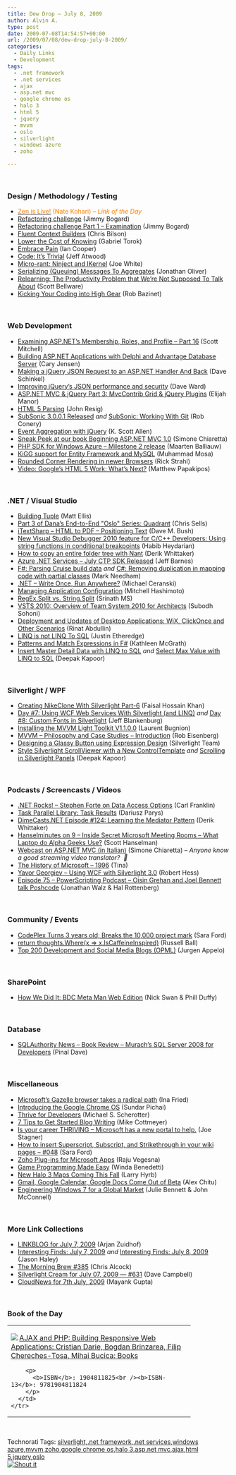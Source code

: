 ```yaml
---
title: Dew Drop – July 8, 2009
author: Alvin A.
type: post
date: 2009-07-08T14:54:57+00:00
url: /2009/07/08/dew-drop-july-8-2009/
categories:
  - Daily Links
  - Development
tags:
  - .net framework
  - .net services
  - ajax
  - asp.net mvc
  - google chrome os
  - halo 3
  - html 5
  - jquery
  - mvvm
  - oslo
  - silverlight
  - windows azure
  - zoho

---
```

&#160;

### Design / Methodology / Testing

  * [<font color="#ff8000">Zen is Live!</font>][1] <font color="#ff8000">(Nate Kohari) <em>– Link of the Day</em></font>
  * [Refactoring challenge][2] (Jimmy Bogard)
  * [Refactoring challenge Part 1 &#8211; Examination][3] (Jimmy Bogard)
  * [Fluent Context Builders][4] (Chris Bilson)
  * [Lower the Cost of Knowing][5] (Gabriel Torok)
  * [Embrace Pain][6] (Ian Cooper)
  * [Code: It&#8217;s Trivial][7] (Jeff Atwood)
  * [Micro-rant: Ninject and IKernel][8] (Joe White)
  * [Serializing (Queuing) Messages To Aggregates][9] (Jonathan Oliver)
  * [Relearning: The Productivity Problem that We&#8217;re Not Supposed To Talk About][10] (Scott Bellware)
  * [Kicking Your Coding into High Gear][11] (Rob Bazinet)

&#160;

### Web Development

  * [Examining ASP.NET&#8217;s Membership, Roles, and Profile &#8211; Part 16][12] (Scott Mitchell)
  * [Building ASP.NET Applications with Delphi and Advantage Database Server][13] (Cary Jensen)
  * [Making a jQuery JSON Request to an ASP.NET Handler And Back][14] (Dave Schinkel)
  * [Improving jQuery’s JSON performance and security][15] (Dave Ward)
  * [ASP.NET MVC & jQuery Part 3: MvcContrib Grid & jQuery Plugins][16] (Elijah Manor)
  * [HTML 5 Parsing][17] (John Resig)
  * [SubSonic 3.0.0.1 Released][18] _and_&#160;[SubSonic: Working With Git][19] (Rob Conery)
  * [Event Aggregation with jQuery][20] (K. Scott Allen)
  * [Sneak Peek at our book Beginning ASP.NET MVC 1.0][21] (Simone Chiaretta)
  * [PHP SDK for Windows Azure &#8211; Milestone 2 release][22] (Maarten Balliauw)
  * [KiGG support for Entity Framework and MySQL][23] (Muhammad Mosa)
  * [Rounded Corner Rendering in newer Browsers][24] (Rick Strahl)
  * [Video: Google&#8217;s HTML 5 Work: What&#8217;s Next?][25] (Matthew Papakipos)

&#160;

### .NET / Visual Studio

  * [Building Tuple][26] (Matt Ellis)
  * [Part 3 of Dana&#8217;s End-to-End "Oslo" Series: Quadrant][27] (Chris Sells)
  * [iTextSharp – HTML to PDF – Positioning Text][28] (Dave M. Bush)
  * [New Visual Studio Debugger 2010 feature for C/C++ Developers: Using string functions in conditional breakpoints][29] (Habib Heydarian)
  * [How to copy an entire folder tree with Nant][30] (Derik Whittaker)
  * [Azure .NET Services &#8211; July CTP SDK Released][31] (Jeff Barnes)
  * [F#: Parsing Cruise build data][32] _and_&#160;[C#: Removing duplication in mapping code with partial classes][33] (Mark Needham)
  * [.NET &#8211; Write Once, Run Anywhere?][34] (Michael Ceranski)
  * [Managing Application Configuration][35] (Mitchell Hashimoto)
  * [RegEx.Split vs. String.Split][36] (Srinath MS)
  * [VSTS 2010: Overview of Team System 2010 for Architects][37] (Subodh Sohoni)
  * [Deployment and Updates of Desktop Applications: WiX, ClickOnce and Other Scenarios][38] (Rinat Abdullin)
  * [LINQ is not LINQ To SQL][39] (Justin Etheredge)
  * [Patterns and Match Expressions in F#][40] (Kathleen McGrath)
  * [Insert Master Detail Data with LINQ to SQL][41]&#160;_and_&#160;[Select Max Value with LINQ to SQL][42] (Deepak Kapoor)

&#160;

### Silverlight / WPF

  * [Creating NikeClone With Silverlight Part-6][43] (Faisal Hossain Khan)
  * [Day #7: Using WCF Web Services With Silverlight (and LINQ)][44] _and_&#160;[Day #8: Custom Fonts in Silverlight][45] (Jeff Blankenburg)
  * [Installing the MVVM Light Toolkit V1.1.0.0][46] (Laurent Bugnion)
  * [MVVM – Philosophy and Case Studies &#8211; Introduction][47] (Rob Eisenberg)
  * [Designing a Glassy Button using Expression Design][48] (Silverlight Team)
  * [Style Silverlight ScrollViewer with a New ControlTemplate][49]&#160;_and_&#160;[Scrolling in Silverlight Panels][50] (Deepak Kapoor)

&#160;

### Podcasts / Screencasts / Videos

  * [.NET Rocks! &#8211; Stephen Forte on Data Access Options][51] (Carl Franklin)
  * [Task Parallel Library: Task Results][52] (Dariusz Parys)
  * [DimeCasts.NET Episode #124: Learning the Mediator Pattern][53] (Derik Whittaker)
  * [Hanselminutes on 9 &#8211; Inside Secret Microsoft Meeting Rooms &#8211; What Laptop do Alpha Geeks Use?][54] (Scott Hanselman)
  * [Webcast on ASP.NET MVC (in Italian)][55] (Simone Chiaretta) _– Anyone know a good streaming video translator?&#160; 🙂_
  * [The History of Microsoft &#8211; 1996][56] (Tina)
  * [Yavor Georgiev &#8211; Using WCF with Silverlight 3.0][57] (Robert Hess)
  * [Episode 75 &#8211; PowerScripting Podcast &#8211; Oisin Grehan and Joel Bennett talk Poshcode][58] (Jonathan Walz & Hal Rottenberg)

&#160;

### Community / Events

  * [CodePlex Turns 3 years old; Breaks the 10,000 project mark][59] (Sara Ford)
  * [return thoughts.Where(x => x.IsCaffeineInspired)][60] (Russell Ball)
  * [Top 200 Development and Social Media Blogs (OPML)][61] (Jurgen Appelo)

&#160;

### SharePoint

  * [How We Did It: BDC Meta Man Web Edition][62] (Nick Swan & Phill Duffy)

&#160;

### Database

  * [SQLAuthority News – Book Review – Murach’s SQL Server 2008 for Developers][63] (Pinal Dave)

&#160;

### Miscellaneous

  * [Microsoft&#8217;s Gazelle browser takes a radical path][64] (Ina Fried)
  * [Introducing the Google Chrome OS][65] (Sundar Pichai)
  * [Thrive for Developers][66] (Michael S. Scherotter)
  * [7 Tips to Get Started Blog Writing][67] (Mike Cottmeyer)
  * [Is your career THRIVING – Microsoft has a new portal to help.][68] (Joe Stagner)
  * [How to insert Superscript, Subscript, and Strikethrough in your wiki pages &#8211; #048][69] (Sara Ford)
  * [Zoho Plug-ins for Microsoft Apps][70] (Raju Vegesna)
  * [Game Programming Made Easy][71] (Winda Benedetti)
  * [New Halo 3 Maps Coming This Fall][72] (Larry Hyrb)
  * [Gmail, Google Calendar, Google Docs Come Out of Beta][73] (Alex Chitu)
  * [Engineering Windows 7 for a Global Market][74] (Julie Bennett & John McConnell)

&#160;

### More Link Collections

  * [LINKBLOG for July 7, 2009][75] (Arjan Zuidhof)
  * [Interesting Finds: July 7, 2009][76] _and_&#160;[Interesting Finds: July 8, 2009][77] (Jason Haley)
  * [The Morning Brew #385][78] (Chris Alcock)
  * [Silverlight Cream for July 07, 2009 &#8212; #631][79] (Dave Campbell)
  * [CloudNews for 7th July, 2009][80] (Mayank Gupta)

&#160;

### Book of the Day

<div style="padding-bottom: 0px; margin: 0px; padding-left: 0px; padding-right: 0px; display: inline; float: none; padding-top: 0px" id="scid:7dc1bd33-94bd-46fd-a20b-0131235bcd47:f9a0f779-ec1f-4fe1-ab57-62bc28a1d9f9" class="wlWriterSmartContent">
  <table cellspacing="0" cellpadding="2" width="400" border="0" unselectable="on">
    <tr>
      <td valign="top" width="400">
        <p>
          <a title="AJAX and PHP: Building Responsive Web Applications: Cristian Darie, Bogdan Brinzarea, Filip Chereches-Tosa, Mihai Bucica: Books" href="http://www.amazon.com/exec/obidos/ASIN/1904811825/alvinashcraft-20"><img data-recalc-dims="1" decoding="async" src="https://i0.wp.com/images.amazon.com/images/P/1904811825.01.MZZZZZZZ.jpg?w=660" border="0" align="left" style="float:left" />AJAX and PHP: Building Responsive Web Applications: Cristian Darie, Bogdan Brinzarea, Filip Chereches-Tosa, Mihai Bucica: Books</a>
        </p>
        
        <p>
          <b>ISBN</b>: 1904811825<br /><b>ISBN-13</b>: 9781904811824
        </p>
      </td>
    </tr>
  </table>
</div>

<div style="padding-bottom: 0px; margin: 0px; padding-left: 0px; padding-right: 0px; display: inline; float: none; padding-top: 0px" id="scid:C16BAC14-9A3D-4c50-9394-FBFEF7A93539:6a8dbdee-ef6b-4321-8034-afc1a7792068" class="wlWriterSmartContent">
  <!--dotnetkickit-->
</div>

&#160;

<div style="padding-bottom: 0px; margin: 0px; padding-left: 0px; padding-right: 0px; display: inline; float: none; padding-top: 0px" id="scid:0767317B-992E-4b12-91E0-4F059A8CECA8:7155cee2-a9f0-4235-938b-1c49a977e96a" class="wlWriterSmartContent">
  Technorati Tags: <a href="http://technorati.com/tags/silverlight" rel="tag">silverlight</a>,<a href="http://technorati.com/tags/.net+framework" rel="tag">.net framework</a>,<a href="http://technorati.com/tags/.net+services" rel="tag">.net services</a>,<a href="http://technorati.com/tags/windows+azure" rel="tag">windows azure</a>,<a href="http://technorati.com/tags/mvvm" rel="tag">mvvm</a>,<a href="http://technorati.com/tags/zoho" rel="tag">zoho</a>,<a href="http://technorati.com/tags/google+chrome+os" rel="tag">google chrome os</a>,<a href="http://technorati.com/tags/halo+3" rel="tag">halo 3</a>,<a href="http://technorati.com/tags/asp.net+mvc" rel="tag">asp.net mvc</a>,<a href="http://technorati.com/tags/ajax" rel="tag">ajax</a>,<a href="http://technorati.com/tags/html+5" rel="tag">html 5</a>,<a href="http://technorati.com/tags/jquery" rel="tag">jquery</a>,<a href="http://technorati.com/tags/oslo" rel="tag">oslo</a>
</div>

<div class="wlWriterHeaderFooter" style="margin:0px; padding:0px 0px 0px 0px;">
  <div class="shoutIt">
    <a rev="vote-for" href="http://dotnetshoutout.com/Submit?url=http%3a%2f%2fwww.alvinashcraft.com%2f2009%2f07%2f08%2fdew-drop-july-8-2009%2f&title=Dew+Drop+-+July+8%2c+2009"><img decoding="async" alt="Shout it" src="http://dotnetshoutout.com/image.axd?url=https://morningdew-bpc6g3a0fgaxdxcu.eastus2-01.azurewebsites.net/2009/07/08/dew-drop-july-8-2009/" style="border:0px" /></a>
  </div>
</div>

 [1]: http://kohari.org/2009/07/07/zen-is-live/
 [2]: http://feedproxy.google.com/~r/LosTechies/~3/uwPp2gXGaNI/refactoring-challenge.aspx
 [3]: http://feedproxy.google.com/~r/LosTechies/~3/jeEirO_AjmM/refactoring-challenge-part-1-examination.aspx
 [4]: http://elegantcode.com/2009/07/07/fluent-context-builders/
 [5]: http://feedproxy.google.com/~r/PreemptiveSolutionsBlog/~3/UpiZHmbLXME/post.aspx
 [6]: http://codebetter.com/blogs/ian_cooper/archive/2009/07/07/embrace-pain.aspx
 [7]: http://www.codinghorror.com/blog/archives/001284.html
 [8]: http://blog.excastle.com/2009/07/07/micro-rant-ninject-and-ikernel/
 [9]: http://jonathan-oliver.blogspot.com/2009/07/serializing-queuing-messages-to.html
 [10]: http://feedproxy.google.com/~r/sbellware/~3/WgM__KYBucM/relearning-productivity-problem-that-we.html
 [11]: http://feedproxy.google.com/~r/AccidentalTechnologist/~3/ulmI2iPWyXk/
 [12]: http://www.4guysfromrolla.com/articles/070809-1.aspx
 [13]: http://www.devx.com/dbzone/Article/42281?trk=DXRSS_DOTNET
 [14]: http://feedproxy.google.com/~r/CodeZest/~3/j5dSpTxA7AI/jquery-json-request-aspnet-handler.aspx
 [15]: http://feedproxy.google.com/~r/Encosia/~3/XOjPcX98NIo/
 [16]: http://webdevdotnet.blogspot.com/2009/07/aspnet-mvc-jquery-part-3-mvccontrib.html
 [17]: http://ejohn.org/blog/html-5-parsing/
 [18]: http://feedproxy.google.com/~r/wekeroad/EeKc/~3/7u3ls8HSStA/
 [19]: http://feedproxy.google.com/~r/wekeroad/EeKc/~3/L2RO__DBF4E/
 [20]: http://odetocode.com/Blogs/scott/archive/2009/07/07/13193.aspx
 [21]: http://feedproxy.google.com/~r/Codeclimber/~3/WXlutfCrCJ8/sneak-peek-on-our-book-beginning-asp.net-mvc-1.0.aspx
 [22]: http://blog.maartenballiauw.be/post.aspx?id=3598db4d-ed20-4852-a775-d8bae7ec5ff5
 [23]: http://feedproxy.google.com/~r/MosesOfEgyptBlog/~3/lN_tRnhRr4Y/post.aspx
 [24]: http://feedproxy.google.com/~r/RickStrahl/~3/niABwo9j1fY/819880.aspx
 [25]: http://dotnet.dzone.com/videos/video-googles-html-5-work
 [26]: http://blogs.msdn.com/bclteam/archive/2009/07/07/building-tuple-matt-ellis.aspx
 [27]: http://www.sellsbrothers.com/news/showTopic.aspx?ixTopic=2289
 [28]: http://blog.dmbcllc.com/2009/07/08/itextsharp-html-to-pdf-positioning-text/
 [29]: http://blogs.msdn.com/habibh/archive/2009/07/07/new-visual-studio-debugger-2010-feature-for-c-c-developers-using-string-functions-in-conditional-breakpoints.aspx
 [30]: http://feedproxy.google.com/~r/Devlicious/~3/2rF4yKyEKHM/how-to-copy-an-entire-folder-tree-with-nant.aspx
 [31]: http://feedproxy.google.com/~r/ArchitectureTheHarmonyOfMathematicalPrecision/~3/OuxhW8UZncA/azure-net-services-july-ctp-sdk-released.aspx
 [32]: http://feedproxy.google.com/~r/MarkNeedham/~3/CKgL0fa_Bhg/
 [33]: http://feedproxy.google.com/~r/MarkNeedham/~3/s7xZ53d7vDI/
 [34]: http://www.codecapers.com/2009/07/net-write-once-run-anywhere.html
 [35]: http://spawnlink.com/articles/managing-application-configuration/
 [36]: http://www.devx.com/tips/Tip/42230?trk=DXRSS_DOTNET
 [37]: http://feedproxy.google.com/~r/netCurryRecentArticles/~3/I2HXIFON0AE/ShowArticle.aspx
 [38]: http://feeds.abdullin.com/~r/RinatAbdullin/~3/07RhsGZ3qtQ/deployment-and-updates-of-desktop-applications-wix-clickonce.html
 [39]: http://www.codethinked.com/post.aspx?id=00911068-27df-4678-b9a4-0949d2b6f1d1
 [40]: http://channel9.msdn.com/posts/kmcgrath/Patterns-and-Match-Expressions-in-F/
 [41]: http://www.onedotnetway.com/insert-master-detail-data-with-linq-to-sql/
 [42]: http://www.onedotnetway.com/select-max-value-with-linq-to-sql/
 [43]: http://feedproxy.google.com/~r/FaisalsBlog/~3/7xP0xwluJTc/creating-nikeclone-with-silverlight-part-6.aspx
 [44]: http://feedproxy.google.com/~r/Blankenthoughts/~3/ujEYC9JSinc/day-7-using-wcf-web-services-with.aspx
 [45]: http://feedproxy.google.com/~r/Blankenthoughts/~3/zqKgki8Y_8s/day-8-custom-fonts-in-silverlight.aspx
 [46]: http://feedproxy.google.com/~r/galasoft/~3/ule7DXyNmng/133341.aspx
 [47]: http://feedproxy.google.com/~r/Devlicious/~3/mvsBbO_fiT4/mvvm-philosophy-and-case-studies-introduction.aspx
 [48]: http://team.silverlight.net/announcements/designing-a-glassy-button-using-expression-design/
 [49]: http://www.onedotnetway.com/style-silverlight-scrollviewer-with-a-new-controltemplate/
 [50]: http://www.onedotnetway.com/scrolling-in-silverlight-panels/
 [51]: http://www.dotnetrocks.com/default.aspx?ShowNum=461
 [52]: http://channel9.msdn.com/posts/Dariusz/Task-Parallel-Library-Task-Results/
 [53]: http://feedproxy.google.com/~r/Dimecastsnet--InformAndEducateIn10MinutesOrLess/~3/kQ4r8OO4ZXk/124
 [54]: http://channel9.msdn.com/posts/Glucose/Hanselminutes-on-9-Inside-Secret-Microsoft-Meeting-Rooms-What-Laptop-do-Alpha-Geeks-Use/
 [55]: http://feedproxy.google.com/~r/Codeclimber/~3/uwZdErE2Cmk/webcast-on-asp.net-mvc-in-italian.aspx
 [56]: http://channel9.msdn.com/shows/History/The-History-of-Microsoft-1996/
 [57]: http://channel9.msdn.com/shows/The+Knowledge+Chamber/Yavor-Georgiev-Using-WCF-with-Silverlight-30/
 [58]: http://feedproxy.google.com/~r/Powerscripting/~3/lCCJIj7qqAE/index.php
 [59]: http://blogs.msdn.com/codeplex/archive/2009/07/07/codeplex-turns-3-years-old-breaks-the-10-000-project-mark.aspx
 [60]: http://feedproxy.google.com/~r/caffeinatedcoder/ProY/~3/CRlL3lkID7s/
 [61]: http://www.noop.nl/2009/07/top-200-development-and-social-media-blogs-opml.html
 [62]: http://feedproxy.google.com/~r/sharepointteamblog/~3/L8pBoyicsMA/how-we-did-it-bdc-meta-man-web-edition.aspx
 [63]: http://blog.sqlauthority.com/2009/07/08/sqlauthority-news-book-review-murachs-sql-server-2008-for-developers/
 [64]: http://news.cnet.com/8301-13860_3-10280270-56.html
 [65]: http://feedproxy.google.com/~r/blogspot/MKuf/~3/kVjpwpEelWE/introducing-google-chrome-os.html
 [66]: http://feedproxy.google.com/~r/Synergist/~3/F8v0yYwCAyI/thrive-for-developers.aspx
 [67]: http://feedproxy.google.com/~r/LeadingAgile/~3/ib0-l9iybxE/7-tips-to-get-started-blog-writing.html
 [68]: http://misfitgeek.com/blog/aspnet/is-your-career-thriving-ndash-microsoft-has-a-new-portal-to-help/
 [69]: http://blogs.msdn.com/saraford/archive/2009/07/07/how-to-insert-superscript-subscript-and-strikethrough-in-your-wiki-pages-048.aspx
 [70]: http://blogs.zoho.com/general/zoho-plug-ins-for-microsoft-apps
 [71]: http://www.msnbc.msn.com/id/31755421/ns/technology_and_science-games/
 [72]: http://majornelson.com/archive/2009/07/07/new-halo-3-maps-coming-this-fall.aspx
 [73]: http://googlesystem.blogspot.com/2009/07/gmail-google-calendar-google-docs-come.html
 [74]: http://blogs.msdn.com/e7/archive/2009/07/07/engineering-windows-7-for-a-global-market.aspx
 [75]: http://feedproxy.google.com/~r/ArjansWorld/~3/d_fOqunIF4s/
 [76]: http://jasonhaley.com/blog/post.aspx?id=7aeb0f5e-676c-407b-9fb2-19b23c00dd55
 [77]: http://jasonhaley.com/blog/post.aspx?id=7c2a37c4-c3af-4bf7-9e4b-998e87ef3556
 [78]: http://feedproxy.google.com/~r/ReflectivePerspective/~3/WgtQUX8eRHw/
 [79]: http://geekswithblogs.net/WynApseTechnicalMusings/archive/2009/07/07/133324.aspx
 [80]: http://www.cloudave.com/link/cloudnews-for-7th-july-2009